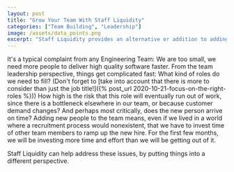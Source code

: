 ```yaml
---
layout: post
title: "Grow Your Team With Staff Liquidity"
categories: ["Team Building", "Leadership"]
image: /assets/data_points.png
excerpt: "Staff Liquidity provides an alternative or addition to adding more people to a team, by focussing on raising the level of experts for certain roles within the team."
---
```

It's a typical complaint from any Engineering Team: We are too small, we need more people to deliver high quality software faster. From the team leadership perspective, things get complicated fast: What kind of roles do we need to fill? (Don't forget to [take into account that there is more to consider than just the job title!]({% post_url 2020-10-21-focus-on-the-right-roles %})) How high is the risk that this role will eventually run out of work, since there is a bottleneck elsewhere in our team, or because customer demand changes? And perhaps most critically, does the new person arrive on time? Adding new people to the team means, even if we lived in a world where a recruitment process would nonexistent, that we have to invest time of other team members to ramp up the new hire. For the first few months, we will be investing more time and effort than we will be getting out of it.

Staff Liquidity can help address these issues, by putting things into a different perspective.